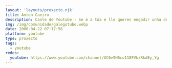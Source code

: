 ```yaml
---
layout: 'layouts/proxecto.njk'
title: Anton Caeiro
description: Canle de Youtube - Se é a túa e lle queres engadir unha descripción e etiquetas, ponte en contacto con nós.
img: /img/comunidade/galegotube.webp
date: 2006-04-22 07:17:58
platform: youtube
type: proxecto
tags:
  - youtube
redes:
  youtube: https://www.youtube.com/channel/UC6v9H6cu118FVkzRkdEy_Yg
---
```


